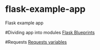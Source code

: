 # flask-example-app
Flask  example app

#Dividing app into modules
[Flask Blueprints](http://flask.pocoo.org/docs/0.12/blueprints/)

#Requests
[Requests variables](http://flask.pocoo.org/docs/0.12/quickstart/#variable-rules)

